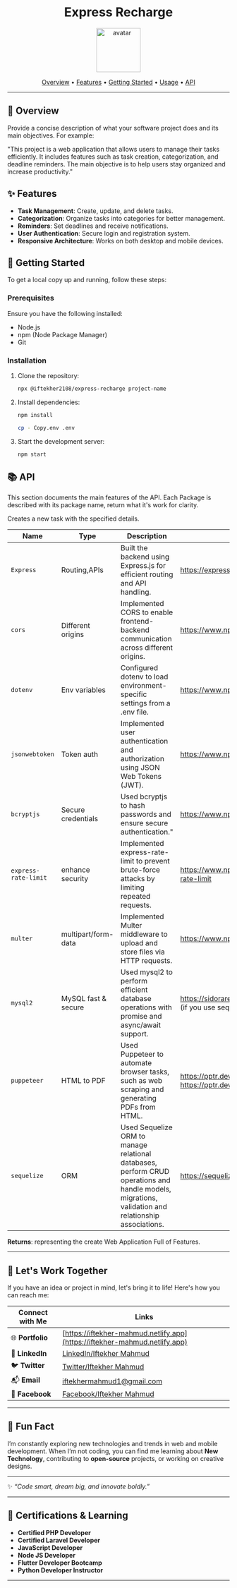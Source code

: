 <div align="center">
    
  # Express Recharge
  
  <img src="https://api.dicebear.com/9.x/icons/svg?seed=Midnight&backgroundColor[]&icon=lightbulb" height="100" alt="avatar" />
  
  [Overview](#🎯-overview) •
  [Features](#✨-features) •
  [Getting Started](#🚀-getting-started) •
  [Usage](#📘-usage) •
  [API](#📚-api)
  
  </div>
  
  ---
  
  ## 🎯 Overview
  
  Provide a concise description of what your software project does and its main objectives. For example:
  
  "This project is a web application that allows users to manage their tasks efficiently. It includes features such as task creation, categorization, and deadline reminders. The main objective is to help users stay organized and increase productivity."
  
  ## ✨ Features
  
  - **Task Management**: Create, update, and delete tasks.
  - **Categorization**: Organize tasks into categories for better management.
  - **Reminders**: Set deadlines and receive notifications.
  - **User Authentication**: Secure login and registration system.
  - **Responsive Architecture**: Works on both desktop and mobile devices.
  
  ## 🚀 Getting Started
  
  To get a local copy up and running, follow these steps:
  
  ### Prerequisites
  
  Ensure you have the following installed:
  
  - Node.js
  - npm (Node Package Manager)
  - Git
  
  ### Installation
  
  1. Clone the repository:
  
     ```bash
     npx @iftekher2108/express-recharge project-name
     ```
  
  2. Install dependencies:
  
     ```bash
     npm install
     ```

      ```bash
     cp - Copy.env .env
     ```

3. Start the development server:
   ```bash
   npm start
   ```

## 📚 API

This section documents the main features of the API. Each Package is described with its package name, return what it's work for clarity.

Creates a new task with the specified details.

| Name                 | Type                | Description                                                                                                                                         | Docs Link                                                                             |
| -------------------- | ------------------- | --------------------------------------------------------------------------------------------------------------------------------------------------- | ------------------------------------------------------------------------------------- |
| `Express`            | Routing,APIs        | Built the backend using Express.js for efficient routing and API handling.                                                                          | https://expressjs.com/en/5x/api.html                                                  |
| `cors`               | Different origins   | Implemented CORS to enable frontend-backend communication across different origins.                                                                 | https://www.npmjs.com/package/cors                                                    |
| `dotenv`             | Env variables       | Configured dotenv to load environment-specific settings from a .env file.                                                                           | https://www.npmjs.com/package/dotenv                                                  |
| `jsonwebtoken`       | Token auth          | Implemented user authentication and authorization using JSON Web Tokens (JWT).                                                                      | https://www.npmjs.com/package/jsonwebtoken                                            |
| `bcryptjs`           | Secure credentials  | Used bcryptjs to hash passwords and ensure secure authentication."                                                                                  | https://www.npmjs.com/package/bcryptjs                                                |
| `express-rate-limit` | enhance security    | Implemented express-rate-limit to prevent brute-force attacks by limiting repeated requests.                                                        | https://www.npmjs.com/package/express-rate-limit                                      |
| `multer`             | multipart/form-data | Implemented Multer middleware to upload and store files via HTTP requests.                                                                          | https://www.npmjs.com/package/multer                                                  |
| `mysql2`             | MySQL fast & secure | Used mysql2 to perform efficient database operations with promise and async/await support.                                                          | https://sidorares.github.io/node-mysql2/docs (if you use sequelize then not need)     |
| `puppeteer`          | HTML to PDF         | Used Puppeteer to automate browser tasks, such as web scraping and generating PDFs from HTML.                                                       | https://pptr.dev/guides/pdf-generation https://pptr.dev/api/puppeteer.page.setcontent |
| `sequelize`          | ORM                 | Used Sequelize ORM to manage relational databases, perform CRUD operations and handle models, migrations, validation and relationship associations. | https://sequelize.org/docs/v6/getting-started/                                        |

**Returns**: representing the create Web Application Full of Features.

---

## 💼 **Let's Work Together**

If you have an idea or project in mind, let's bring it to life! Here's how you can reach me:

| **Connect with Me** | **Links**                                                                  |
| ------------------- | -------------------------------------------------------------------------- |
| 🌐 **Portfolio**    | [https://iftekher-mahmud.netlify.app](https://iftekher-mahmud.netlify.app) |
| 💼 **LinkedIn**     | [LinkedIn/Iftekher Mahmud](https://www.linkedin.com/in/iftekhermahmud1/)   |
| 🐦 **Twitter**      | [Twitter/Iftekher Mahmud](https://x.com/iftekher2108)                      |
| 📬 **Email**        | [iftekhermahmud1@gmail.com](mailto:iftekhermahmud1@gmail.com)              |
| 🎴 **Facebook**     | [Facebook/Iftekher Mahmud](https://www.facebook.com/mdiftekher.mahmud)     |

---

## 🚀 **Fun Fact**

I’m constantly exploring new technologies and trends in web and mobile development. When I’m not coding, you can find me learning about **New Technology**, contributing to **open-source** projects, or working on creative designs.

---

✨ _“Code smart, dream big, and innovate boldly.”_

---

## 📄 **Certifications & Learning**

- **Certified PHP Developer**
- **Certified Laravel Developer**
- **JavaScript Developer**
- **Node JS Developer**
- **Flutter Developer Bootcamp**
- **Python Developer Instructor**

---
